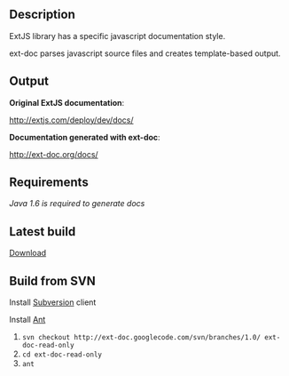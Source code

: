 ## Description ##

ExtJS library has a specific javascript documentation style.

ext-doc parses javascript source files and creates template-based output.

## Output ##

**Original ExtJS documentation**:

http://extjs.com/deploy/dev/docs/

**Documentation generated with ext-doc**:

http://ext-doc.org/docs/

## Requirements ##
_Java 1.6 is required to generate docs_

## Latest build ##

[Download](http://ext-doc.org/upload/ext-doc-1.0-SNAPSHOT.zip)

## Build from SVN ##

Install [Subversion](http://subversion.tigris.org/) client

Install [Ant](http://ant.apache.org/)

  1. `svn checkout http://ext-doc.googlecode.com/svn/branches/1.0/ ext-doc-read-only`
  1. `cd ext-doc-read-only`
  1. `ant`

